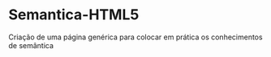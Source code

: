 # Semantica-HTML5
Criação de uma página genérica para colocar em prática os conhecimentos de semântica
